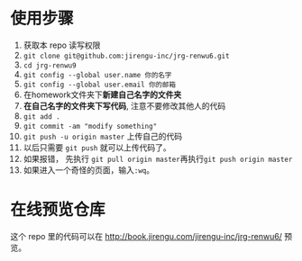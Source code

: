 # 使用步骤

1. 获取本 repo 读写权限
2. `git clone git@github.com:jirengu-inc/jrg-renwu6.git`
3. `cd jrg-renwu9`
4. `git config --global user.name 你的名字`
5. `git config --global user.email 你的邮箱`
6. 在homework文件夹下**新建自己名字的文件夹**
7. **在自己名字的文件夹下写代码**, 注意不要修改其他人的代码
8. `git add .`
9. `git commit -am "modify something"`
10. `git push -u origin master` 上传自己的代码
11. 以后只需要 `git push` 就可以上传代码了。
  1. 如果报错， 先执行 `git pull origin master`再执行`git push origin master`
  2. 如果进入一个奇怪的页面，输入`:wq`。


# 在线预览仓库
这个 repo 里的代码可以在 http://book.jirengu.com/jirengu-inc/jrg-renwu6/
预览。



